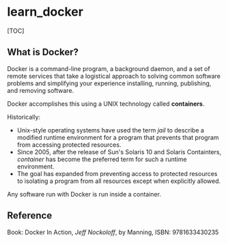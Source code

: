 # learn_docker

[TOC]

## What is Docker?

Docker is a command-line program, a background daemon, and a set of remote services that take a logistical approach to solving common software problems and simplifying your experience installing, running, publishing, and removing software.

Docker accomplishes this using a UNIX technology called **containers**.

Historically:

- Unix-style operating systems have used the term _jail_ to describe a modified runtime environment for a program that prevents that program from accessing protected resources.
- Since 2005, after the release of Sun's Solaris 10 and Solaris Containters, _container_ has become the preferred term for such a runtime environment.
- The goal has expanded from preventing access to protected resources to isolating a program from all resources except when explicitly allowed.

Any software run with Docker is run inside a container.

## Reference

Book: Docker In Action, _Jeff Nockoloff_, by Manning, ISBN: 9781633430235

